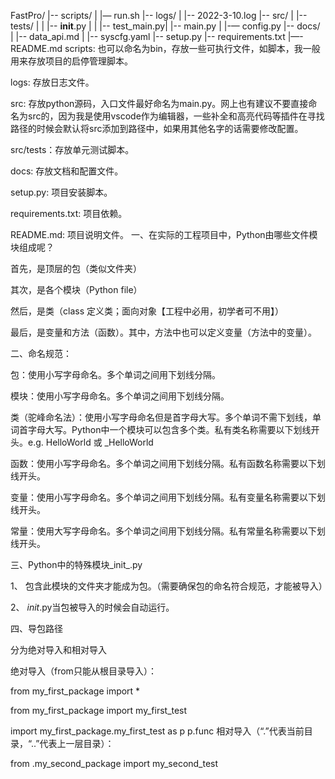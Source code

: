 FastPro/
|-- scripts/
|   |— run.sh
|-- logs/
|   |-- 2022-3-10.log
|-- src/
|   |-- tests/
|   |   |-- __init__.py
|   |   |-- test_main.py|   |-- main.py
|   |-— config.py
|-- docs/
|   |-- data_api.md
|   |-- syscfg.yaml
|-- setup.py
|-- requirements.txt
|—- README.md
scripts: 也可以命名为bin，存放一些可执行文件，如脚本，我一般用来存放项目的启停管理脚本。

logs: 存放日志文件。

src: 存放python源码，入口文件最好命名为main.py。网上也有建议不要直接命名为src的，因为我是使用vscode作为编辑器，一些补全和高亮代码等插件在寻找路径的时候会默认将src添加到路径中，如果用其他名字的话需要修改配置。

src/tests：存放单元测试脚本。

docs: 存放文档和配置文件。

setup.py: 项目安装脚本。

requirements.txt: 项目依赖。

README.md: 项目说明文件。
一、在实际的工程项目中，Python由哪些文件模块组成呢？

首先，是顶层的包（类似文件夹）

其次，是各个模块（Python file）

然后，是类（class 定义类；面向对象【工程中必用，初学者可不用】）

最后，是变量和方法（函数）。其中，方法中也可以定义变量（方法中的变量）。



二、命名规范：

包：使用小写字母命名。多个单词之间用下划线分隔。

模块：使用小写字母命名。多个单词之间用下划线分隔。

类（驼峰命名法）：使用小写字母命名但是首字母大写。多个单词不需下划线，单词首字母大写。Python中一个模块可以包含多个类。私有类名称需要以下划线开头。e.g. HelloWorld 或 _HelloWorld

函数：使用小写字母命名。多个单词之间用下划线分隔。私有函数名称需要以下划线开头。

变量：使用小写字母命名。多个单词之间用下划线分隔。私有变量名称需要以下划线开头。

常量：使用大写字母命名。多个单词之间用下划线分隔。私有常量名称需要以下划线开头。



三、Python中的特殊模块_init_.py

1、 包含此模块的文件夹才能成为包。（需要确保包的命名符合规范，才能被导入）

2、 _init_.py当包被导入的时候会自动运行。



四、导包路径

分为绝对导入和相对导入

绝对导入（from只能从根目录导入）：

from my_first_package import *

from my_first_package import my_first_test

import my_first_package.my_first_test as p
p.func
相对导入（“.”代表当前目录，“..”代表上一层目录）：

from .my_second_package import my_second_test